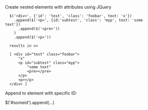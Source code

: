 Create nested elements with attributes using JQuery

```
  $('<div>', {'id': 'test', 'class': 'foobar', text: 'x'})
    .append($('<p>', {id:'subtest', 'class': 'myp', text: 'some text'})
      .append($('<pre>'))
    )
    .append($('<p>'))
  
  results in =>
  
  [ <div id="test" class="foobar">
      "x"
      <p id="subtest" class="myp">
          "some text"
          <pre></pre>
      </p>
      <p></p>
  </div> ]
```

Append to element with specific ID:

$('#someid').append(...)
